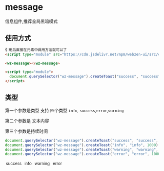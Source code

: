 <script setup>
import { onMounted } from 'vue'
  import './index.css'
  onMounted(() => {
    import ('../../src/component/wz-icon/')
    import ('../../src/component/wz-button/')
    import('../../src/component/wz-message/')
  })
</script>

<!-- message.create('This a info message') -->

<wz-message></wz-message>

# message

信息组件,推荐全局黑暗模式

<style>
    wz-button{
        font-size:13px;
        margin:3px
    }
</style>

## 使用方式

```html
引用后直接在元素中调用方法就可以了
<script type="module" src="https://cdn.jsdelivr.net/npm/webzen-ui/src/component/wz-message/index.js"></script>

<wz-message></wz-message>

<script type="module">
  document.querySelector("wz-message").createToast("success", "success", 1000)
</script>

```

## 类型
第一个参数是类型 支持 四个类型 `info`, `success`,`error`,`warning`

第二个参数是 文本内容

第三个参数是持续时间
```js
document.querySelector("wz-message").createToast("success", "success", 1000)
document.querySelector("wz-message").createToast("info", "info", 1000)
document.querySelector("wz-message").createToast("warning", "warning", 1000)
document.querySelector("wz-message").createToast("error", "error", 1000)
```
<div class="wrap">

 <wz-button type="primary" onclick='document.querySelector("wz-message").createToast("success", "success", 1000)'>success</wz-button>
<wz-button type="common" onclick='document.querySelector("wz-message").createToast("info", "info", 1000)'>info</wz-button>
<wz-button type="default" onclick='document.querySelector("wz-message").createToast("warning", "warning", 1000)'>warning</wz-button>
<wz-button type="danger" onclick='document.querySelector("wz-message").createToast("error", "error", 1000)'>error</wz-button>
</div >





